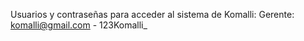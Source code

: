 Usuarios y contraseñas para acceder al sistema de Komalli:
Gerente: komalli@gmail.com - 123Komalli_
